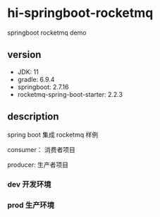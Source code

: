 # hi-springboot-rocketmq
springboot rocketmq demo


## version
- JDK: 11
- gradle: 6.9.4
- springboot: 2.7.16
- rocketmq-spring-boot-starter: 2.2.3

## description
spring boot 集成 rocketmq 样例

consumer： 消费者项目

producer: 生产者项目


### dev 开发环境


### prod 生产环境

